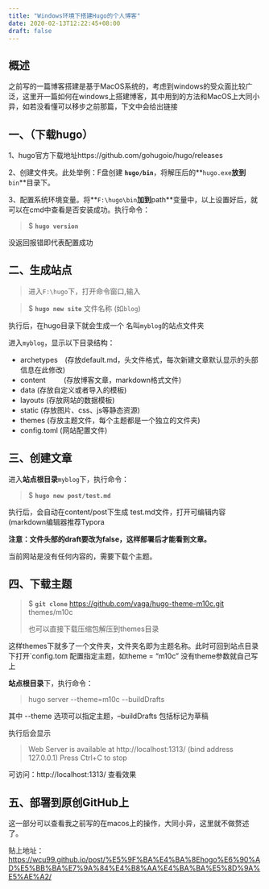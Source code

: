 ```yaml
---
title: "Windows环境下搭建Hugo的个人博客"
date: 2020-02-13T12:22:45+08:00
draft: false
---
```




## 概述

之前写的一篇博客搭建是基于MacOS系统的，考虑到windows的受众面比较广泛，这里开一篇如何在windows上搭建博客，其中用到的方法和MacOS上大同小异，如若没看懂可以移步之前那篇，下文中会给出链接

## 一、（下载hugo）

1、hugo官方下载地址https://github.com/gohugoio/hugo/releases

2、创建文件夹。此处举例：F盘创建 **`hugo/bin`**，将解压后的**`hugo.exe`**放到**`bin`**目录下。

3、配置系统环境变量。将**`F:\hugo\bin`**加到**path**变量中，以上设置好后，就可以在cmd中查看是否安装成功。执行命令：

> $ **`hugo version`**

没返回报错即代表配置成功

## 二、生成站点

> 进入`F:\hugo`下，打开命令窗口,输入

> $ **`hugo new site`** 文件名称 (如`blog`)

执行后，在hugo目录下就会生成一个 名叫`myblog`的站点文件夹

进入`myblog`，显示以下目录结构：

- archetypes　(存放default.md，头文件格式，每次新建文章默认显示的头部信息在此修改)
- content 　　 (存放博客文章，markdown格式文件)
- data (存放自定义或者导入的模板)
- layouts (存放网站的数据模板)
- static (存放图片、css、js等静态资源)
- themes (存放主题文件，每个主题都是一个独立的文件夹)
- config.toml (网站配置文件)

## 三、创建文章

进入**站点根目录**`myblog`下，执行命令：

> $ **`hugo new post/test.md`**

执行后，会自动在content/post下生成 test.md文件，打开可编辑内容(markdown编辑器推荐Typora

**注意：文件头部的draft要改为false，这样部署后才能看到文章。**

当前网站是没有任何内容的，需要下载个主题。

## 四、下载主题

> $ **`git clone`** https://github.com/vaga/hugo-theme-m10c.git themes/m10c
>
> 也可以直接下载压缩包解压到themes目录

这样themes下就多了一个文件夹，文件夹名即为主题名称。此时可回到站点目录下打开`config.tom
配置指定主题，如theme = “m10c” 没有theme参数就自己写上

**站点根目录**下，执行命令：

> hugo server --theme=m10c --buildDrafts

其中 --theme 选项可以指定主题，–buildDrafts 包括标记为草稿

执行后会显示

> Web Server is available at http://localhost:1313/ (bind address 127.0.0.1) Press Ctrl+C to stop

可访问：http://localhost:1313/ 查看效果

## 五、部署到原创GitHub上

这一部分可以查看我之前写的在macos上的操作，大同小异，这里就不做赘述了。

贴上地址：https://wcu99.github.io/post/%E5%9F%BA%E4%BA%8Ehogo%E6%90%AD%E5%BB%BA%E7%9A%84%E4%B8%AA%E4%BA%BA%E5%8D%9A%E5%AE%A2/

